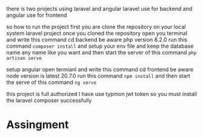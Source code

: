 there is two projects using laravel and angular
laravel use for backend and angular use for frontend

so how to run the project first you are clone the repository on your local system
laravel project
once you cloned the repository
open you terminal and write this command cd backend
be aware php version 8.2.0
run this command `composer install`
and setup your env file and keep the database name any name like you want
and then start the server of this command `php artisan serve` 


setup angular
open termianl and write this command cd frontend
be aware node version is latest 20.7.0
run this command `npm install`
and then start the serve of this command `ng serve` 


this project is full authorized I have use typmon jwt token so you must install the laravel composer successfully


# Assingment